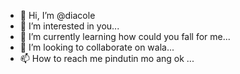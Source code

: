 - 👋 Hi, I’m @diacole
- 👀 I’m interested in you...
- 🌱 I’m currently learning how could you fall for me...
- 💞️ I’m looking to collaborate on wala...
- 📫 How to reach me pindutin mo ang ok ...

<!---
diacole/diacole is a ✨ special ✨ repository because its `README.md` (this file) appears on your GitHub profile.
You can click the Preview link to take a look at your changes.
--->
